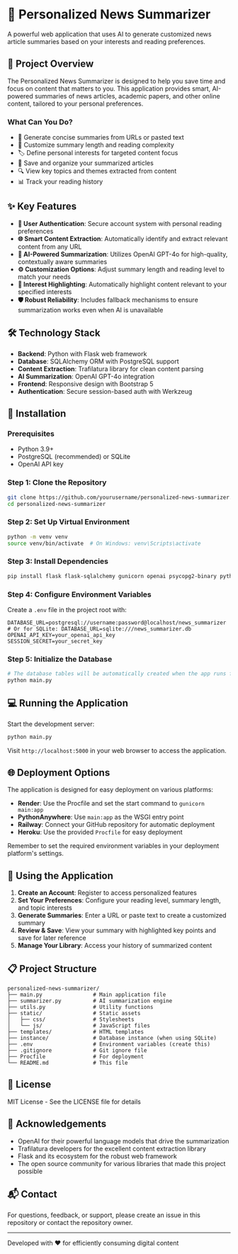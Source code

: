 # 📰 Personalized News Summarizer

A powerful web application that uses AI to generate customized news article summaries based on your interests and reading preferences.

## 🌟 Project Overview

The Personalized News Summarizer is designed to help you save time and focus on content that matters to you. This application provides smart, AI-powered summaries of news articles, academic papers, and other online content, tailored to your personal preferences.

### What Can You Do?

- 📝 Generate concise summaries from URLs or pasted text
- 🎯 Customize summary length and reading complexity
- 🏷️ Define personal interests for targeted content focus
- 💾 Save and organize your summarized articles
- 🔍 View key topics and themes extracted from content
- 📊 Track your reading history

## ✨ Key Features

- **🔐 User Authentication**: Secure account system with personal reading preferences
- **🌐 Smart Content Extraction**: Automatically identify and extract relevant content from any URL
- **🧠 AI-Powered Summarization**: Utilizes OpenAI GPT-4o for high-quality, contextually aware summaries
- **⚙️ Customization Options**: Adjust summary length and reading level to match your needs
- **🔆 Interest Highlighting**: Automatically highlight content relevant to your specified interests
- **🛡️ Robust Reliability**: Includes fallback mechanisms to ensure summarization works even when AI is unavailable

## 🛠️ Technology Stack

- **Backend**: Python with Flask web framework
- **Database**: SQLAlchemy ORM with PostgreSQL support
- **Content Extraction**: Trafilatura library for clean content parsing
- **AI Summarization**: OpenAI GPT-4o integration
- **Frontend**: Responsive design with Bootstrap 5
- **Authentication**: Secure session-based auth with Werkzeug

## 🚀 Installation

### Prerequisites
- Python 3.9+
- PostgreSQL (recommended) or SQLite
- OpenAI API key

### Step 1: Clone the Repository
```bash
git clone https://github.com/yourusername/personalized-news-summarizer.git
cd personalized-news-summarizer
```

### Step 2: Set Up Virtual Environment
```bash
python -m venv venv
source venv/bin/activate  # On Windows: venv\Scripts\activate
```

### Step 3: Install Dependencies
```bash
pip install flask flask-sqlalchemy gunicorn openai psycopg2-binary python-dotenv sqlalchemy trafilatura werkzeug email_validator flask-login flask-wtf
```

### Step 4: Configure Environment Variables
Create a `.env` file in the project root with:
```
DATABASE_URL=postgresql://username:password@localhost/news_summarizer
# Or for SQLite: DATABASE_URL=sqlite:///news_summarizer.db
OPENAI_API_KEY=your_openai_api_key
SESSION_SECRET=your_secret_key
```

### Step 5: Initialize the Database
```bash
# The database tables will be automatically created when the app runs for the first time
python main.py
```

## 💻 Running the Application

Start the development server:
```bash
python main.py
```

Visit `http://localhost:5000` in your web browser to access the application.

## 🌐 Deployment Options

The application is designed for easy deployment on various platforms:

- **Render**: Use the Procfile and set the start command to `gunicorn main:app`
- **PythonAnywhere**: Use `main:app` as the WSGI entry point
- **Railway**: Connect your GitHub repository for automatic deployment
- **Heroku**: Use the provided `Procfile` for easy deployment

Remember to set the required environment variables in your deployment platform's settings.

## 📱 Using the Application

1. **Create an Account**: Register to access personalized features
2. **Set Your Preferences**: Configure your reading level, summary length, and topic interests
3. **Generate Summaries**: Enter a URL or paste text to create a customized summary
4. **Review & Save**: View your summary with highlighted key points and save for later reference
5. **Manage Your Library**: Access your history of summarized content

## 📋 Project Structure

```
personalized-news-summarizer/
├── main.py                # Main application file
├── summarizer.py          # AI summarization engine
├── utils.py               # Utility functions
├── static/                # Static assets
│   ├── css/               # Stylesheets
│   └── js/                # JavaScript files
├── templates/             # HTML templates
├── instance/              # Database instance (when using SQLite)
├── .env                   # Environment variables (create this)
├── .gitignore             # Git ignore file
├── Procfile               # For deployment
└── README.md              # This file
```

## 📄 License

MIT License - See the LICENSE file for details

## 👏 Acknowledgements

- OpenAI for their powerful language models that drive the summarization
- Trafilatura developers for the excellent content extraction library
- Flask and its ecosystem for the robust web framework
- The open source community for various libraries that made this project possible

## 📬 Contact

For questions, feedback, or support, please create an issue in this repository or contact the repository owner.

---

Developed with ❤️ for efficiently consuming digital content
